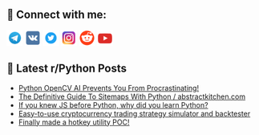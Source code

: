 ## 🔎 Connect with me:
[<img src="https://github.com/bullbesh/bullbesh/blob/main/images/Telegram.png" width="32" height="32" />](https://t.me/bullbesh)
[<img src="https://github.com/bullbesh/bullbesh/blob/main/images/VK.png" width="32" height="32" />](https://vk.com/bullbesh)
[<img src="https://github.com/bullbesh/bullbesh/blob/main/images/Twitter.png" width="32" height="32" />](https://twitter.com/bullbesh1)
[<img src="https://github.com/bullbesh/bullbesh/blob/main/images/Instagram.png" width="32" height="32" />](https://www.instagram.com/bullbesh)
[<img src="https://github.com/bullbesh/bullbesh/blob/main/images/Reddit.png" width="32" height="32" />](https://www.reddit.com/user/bullbesh)
[<img src="https://github.com/bullbesh/bullbesh/blob/main/images/YouTube.png" width="32" height="32" />](https://www.youtube.com/channel/UCtfjRs6uzgq5mfm8S06WTcg)

## 📕 Latest r/Python Posts
<!-- BLOG-POST-LIST:START -->
- [Python OpenCV AI Prevents You From Procrastinating!](https://www.reddit.com/r/Python/comments/wim6pw/python_opencv_ai_prevents_you_from_procrastinating/)
- [The Definitive Guide To Sitemaps With Python / abstractkitchen.com](https://www.reddit.com/r/Python/comments/wil6ck/the_definitive_guide_to_sitemaps_with_python/)
- [If you knew JS before Python, why did you learn Python?](https://www.reddit.com/r/Python/comments/wij33o/if_you_knew_js_before_python_why_did_you_learn/)
- [Easy-to-use cryptocurrency trading strategy simulator and backtester](https://www.reddit.com/r/Python/comments/wiiqwq/easytouse_cryptocurrency_trading_strategy/)
- [Finally made a hotkey utility POC!](https://www.reddit.com/r/Python/comments/wiia5y/finally_made_a_hotkey_utility_poc/)
<!-- BLOG-POST-LIST:END -->
